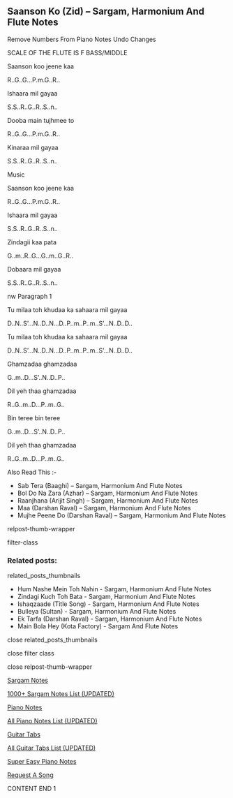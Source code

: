 
## Saanson Ko (Zid) – Sargam, Harmonium And Flute Notes

Remove Numbers From Piano Notes
Undo Changes

SCALE OF THE FLUTE IS F BASS/MIDDLE

Saanson koo jeene kaa

R..G..G…P.m.G..R..

Ishaara mil gayaa

S.S..R..G..R..S..n..

Dooba main tujhmee to

R..G..G…P.m.G..R..

Kinaraa mil gayaa

S.S..R..G..R..S..n..

Music

Saanson koo jeene kaa

R..G..G…P.m.G..R..

Ishaara mil gayaa

S.S..R..G..R..S..n..

Zindagii kaa pata

G..m..R..G…G..m..G..R..

Dobaara mil gayaa

S.S..R..G..R..S..n..

nw Paragraph 1

Tu milaa toh khudaa ka sahaara mil gayaa

D..N..S’…N..D..N…D..P..m..P..m..S’…N..D..D..

Tu milaa toh khudaa ka sahaara mil gayaa

D..N..S’…N..D..N…D..P..m..P..m..S’…N..D..D..

Ghamzadaa ghamzadaa

G..m..D…S’..N..D..P..

Dil yeh thaa ghamzadaa

R..G..m..D…P..m..G..

Bin teree bin teree

G..m..D…S’..N..D..P..

Dil yeh thaa ghamzadaa

R..G..m..D…P..m..G..

Also Read This :-

* Sab Tera (Baaghi) – Sargam, Harmonium And Flute Notes
* Bol Do Na Zara (Azhar) – Sargam, Harmonium And Flute Notes
* Raanjhana (Arijit Singh) – Sargam, Harmonium And Flute Notes
* Maa (Darshan Raval) – Sargam, Harmonium And Flute Notes
* Mujhe Peene Do (Darshan Raval) – Sargam, Harmonium And Flute Notes

relpost-thumb-wrapper

filter-class

### Related posts:

related_posts_thumbnails

* Hum Nashe Mein Toh Nahin - Sargam, Harmonium And Flute Notes
* Zindagi Kuch Toh Bata - Sargam, Harmonium And Flute Notes
* Ishaqzaade (Title Song) - Sargam, Harmonium And Flute Notes
* Bulleya (Sultan) - Sargam, Harmonium And Flute Notes
* Ek Tarfa (Darshan Raval) - Sargam, Harmonium And Flute Notes
* Main Bola Hey (Kota Factory) - Sargam And Flute Notes

close related_posts_thumbnails

close filter class

close relpost-thumb-wrapper

[Sargam Notes](https://www.notationsworld.com/sargam-notes.html)

[1000+ Sargam Notes List (UPDATED)](https://www.notationsworld.com/all-songs-list-sargam-notes.html)

[Piano Notes](https://www.notationsworld.com/piano-notes.html)

[All Piano Notes List (UPDATED)](https://www.notationsworld.com/all-songs-list-piano-notes.html)

[Guitar Tabs](https://www.notationsworld.com/guitar-tabs.html)

[All Guitar Tabs List (UPDATED)](https://www.notationsworld.com/all-songs-list-guitar-tabs.html)

[Super Easy Piano Notes](https://studywall.in/)

[Request A Song](https://www.notationsworld.com/request-a-song.html)

CONTENT END 1

